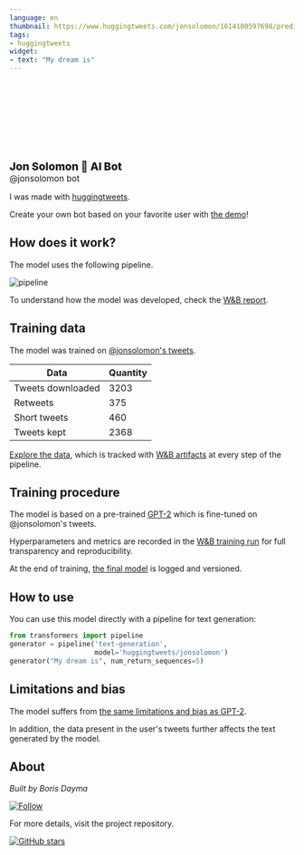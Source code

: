 ```yaml
---
language: en
thumbnail: https://www.huggingtweets.com/jonsolomon/1614100597698/predictions.png
tags:
- huggingtweets
widget:
- text: "My dream is"
---
```


<div>
<div style="width: 132px; height:132px; border-radius: 50%; background-size: cover; background-image: url('https://pbs.twimg.com/profile_images/1345485223442702343/kij8QQLM_400x400.jpg')">
</div>
<div style="margin-top: 8px; font-size: 19px; font-weight: 800">Jon Solomon 🤖 AI Bot </div>
<div style="font-size: 15px">@jonsolomon bot</div>
</div>

I was made with [huggingtweets](https://github.com/borisdayma/huggingtweets).

Create your own bot based on your favorite user with [the demo](https://colab.research.google.com/github/borisdayma/huggingtweets/blob/master/huggingtweets-demo.ipynb)!

## How does it work?

The model uses the following pipeline.

![pipeline](https://github.com/borisdayma/huggingtweets/blob/master/img/pipeline.png?raw=true)

To understand how the model was developed, check the [W&B report](https://app.wandb.ai/wandb/huggingtweets/reports/HuggingTweets-Train-a-model-to-generate-tweets--VmlldzoxMTY5MjI).

## Training data

The model was trained on [@jonsolomon's tweets](https://twitter.com/jonsolomon).

| Data | Quantity |
| --- | --- |
| Tweets downloaded | 3203 |
| Retweets | 375 |
| Short tweets | 460 |
| Tweets kept | 2368 |

[Explore the data](https://wandb.ai/wandb/huggingtweets/runs/1469gcid/artifacts), which is tracked with [W&B artifacts](https://docs.wandb.com/artifacts) at every step of the pipeline.

## Training procedure

The model is based on a pre-trained [GPT-2](https://huggingface.co/gpt2) which is fine-tuned on @jonsolomon's tweets.

Hyperparameters and metrics are recorded in the [W&B training run](https://wandb.ai/wandb/huggingtweets/runs/353uxlro) for full transparency and reproducibility.

At the end of training, [the final model](https://wandb.ai/wandb/huggingtweets/runs/353uxlro/artifacts) is logged and versioned.

## How to use

You can use this model directly with a pipeline for text generation:

```python
from transformers import pipeline
generator = pipeline('text-generation',
                     model='huggingtweets/jonsolomon')
generator("My dream is", num_return_sequences=5)
```

## Limitations and bias

The model suffers from [the same limitations and bias as GPT-2](https://huggingface.co/gpt2#limitations-and-bias).

In addition, the data present in the user's tweets further affects the text generated by the model.

## About

*Built by Boris Dayma*

[![Follow](https://img.shields.io/twitter/follow/borisdayma?style=social)](https://twitter.com/intent/follow?screen_name=borisdayma)

For more details, visit the project repository.

[![GitHub stars](https://img.shields.io/github/stars/borisdayma/huggingtweets?style=social)](https://github.com/borisdayma/huggingtweets)
